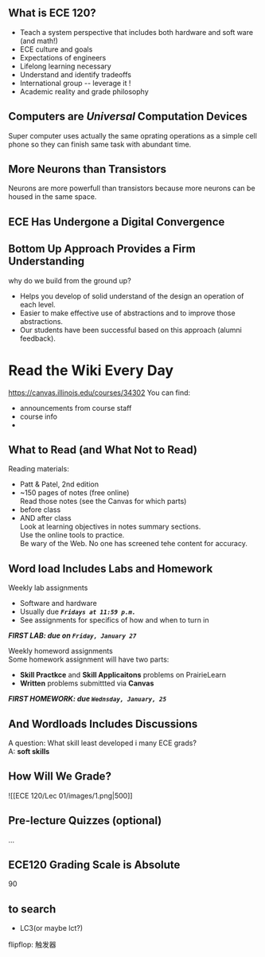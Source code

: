## What is ECE 120?
- Teach a system perspective that includes both hardware and soft ware (and math!)  
- ECE culture and goals  
- Expectations of engineers  
- Lifelong learning necessary  
- Understand and identify tradeoffs  
- International group -- leverage it !  
- Academic reality and grade philosophy  

## Computers are ***Universal*** Computation Devices
Super computer uses actually the same oprating operations as a simple cell phone so they can finish same task with abundant time.  

## More Neurons than Transistors
Neurons are more powerfull than transistors because more neurons can be housed in the same space.  

## ECE Has Undergone a Digital Convergence

## Bottom Up Approach Provides a Firm Understanding
why do we build from the ground up?
- Helps you develop of solid understand of the design an operation of each level.  
- Easier to make effective use of abstractions and to improve those abstractions.  
- Our students have been successful based on this approach (alumni feedback).  

# Read the Wiki Every Day
<https://canvas.illinois.edu/courses/34302>
You can find:
- announcements from course staff  
- course info  
- 

## What to Read (and What Not to Read)
Reading materials:  
- Patt & Patel, 2nd edition  
- ~150 pages of notes (free online)  
Read those notes (see the Canvas for which parts)  
- before class  
- AND after class  
Look at learning objectives in notes summary sections.  
Use the online tools to practice.  
Be wary of the Web. No one has screened tehe content for accuracy.  

## Word load Includes Labs and Homework
Weekly lab assignments  
- Software and hardware  
- Usually due ***`Fridays at 11:59 p.m.`***  
- See assignments for specifics of how and when to turn in  

***FIRST LAB: due on `Friday, January 27`***  

Weekly homeword assignments  
Some homework assignment will have two parts:  
- **Skill Practkce** and **Skill Applicaitons** problems on PrairieLearn  
- **Written** problems submittted via **Canvas**  

***FIRST HOMEWORK: due `Wednsday, January, 25`***

## And Wordloads Includes Discussions
A question: What skill least developed i many ECE grads?  
A: **soft skills**  

## How Will We Grade?
![[ECE 120/Lec 01/images/1.png|500]]

## Pre-lecture Quizzes (optional)
...

## ECE120 Grading Scale is Absolute
90
## to search
- LC3(or maybe lct?)  




flipflop: 触发器